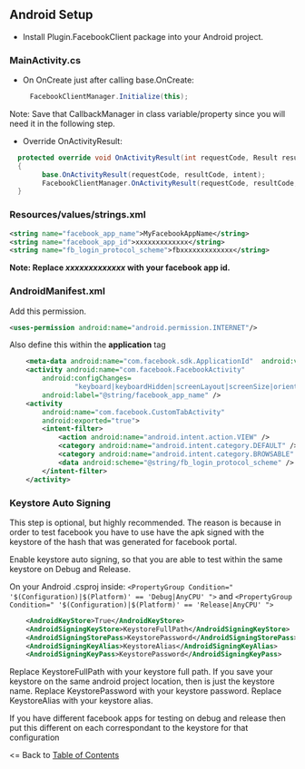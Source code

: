 ## Android Setup

* Install Plugin.FacebookClient package into your Android project.

### MainActivity.cs

- On OnCreate just after calling base.OnCreate:
```cs
     FacebookClientManager.Initialize(this);
```

Note: Save that CallbackManager in class variable/property since you will need it in the following step.

- Override OnActivityResult:
```cs
  protected override void OnActivityResult(int requestCode, Result resultCode, Intent intent)
  {
		base.OnActivityResult(requestCode, resultCode, intent);
		FacebookClientManager.OnActivityResult(requestCode, resultCode, intent);
  }
```

### Resources/values/strings.xml

```xml
<string name="facebook_app_name">MyFacebookAppName</string>
<string name="facebook_app_id">xxxxxxxxxxxxx</string>
<string name="fb_login_protocol_scheme">fbxxxxxxxxxxxxx</string>
```
**Note: Replace *xxxxxxxxxxxxx* with your facebook app id.**

### AndroidManifest.xml

Add this permission.

```xml
<uses-permission android:name="android.permission.INTERNET"/>
```

Also define this within the **application** tag

```xml
    <meta-data android:name="com.facebook.sdk.ApplicationId"  android:value="@string/facebook_app_id"/>
    <activity android:name="com.facebook.FacebookActivity"
        android:configChanges=
                "keyboard|keyboardHidden|screenLayout|screenSize|orientation"
        android:label="@string/facebook_app_name" />
    <activity
        android:name="com.facebook.CustomTabActivity"
        android:exported="true">
        <intent-filter>
            <action android:name="android.intent.action.VIEW" />
            <category android:name="android.intent.category.DEFAULT" />
            <category android:name="android.intent.category.BROWSABLE" />
            <data android:scheme="@string/fb_login_protocol_scheme" />
        </intent-filter>
    </activity>
```

### Keystore Auto Signing

This step is optional, but highly recommended. The reason is because in order to test facebook you have to use have the apk signed with the keystore of the hash that was generated for facebook portal.

Enable keystore auto signing, so that you are able to test within the same keystore on Debug and Release.

On your Android .csproj inside:
```<PropertyGroup Condition=" '$(Configuration)|$(Platform)' == 'Debug|AnyCPU' ">``` and ```<PropertyGroup Condition=" '$(Configuration)|$(Platform)' == 'Release|AnyCPU' ">```

```xml
    <AndroidKeyStore>True</AndroidKeyStore>
    <AndroidSigningKeyStore>KeystoreFullPath</AndroidSigningKeyStore>
    <AndroidSigningStorePass>KeystorePassword</AndroidSigningStorePass>
    <AndroidSigningKeyAlias>KeystoreAlias</AndroidSigningKeyAlias>
    <AndroidSigningKeyPass>KeystorePassword</AndroidSigningKeyPass>
```

Replace KeystoreFullPath with your keystore full path. If you save your keystore on the same android project location, then is just the keystore name.
Replace KeystorePassword with your keystore password.
Replace KeystoreAlias with your keystore alias.

If you have different facebook apps for testing on debug and release then put this different on each correspondant to the keystore for that configuration


<= Back to [Table of Contents](../README.md)
